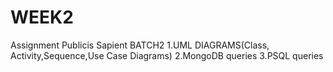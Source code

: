 # WEEK2
Assignment Publicis Sapient BATCH2
1.UML DIAGRAMS(Class, Activity,Sequence,Use Case Diagrams)
2.MongoDB queries
3.PSQL queries
